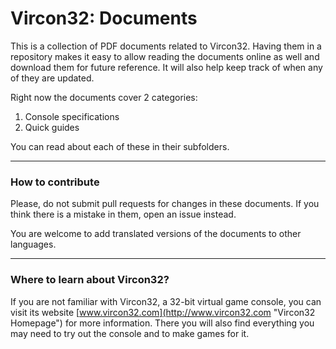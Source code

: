 # Vircon32: Documents

This is a collection of PDF documents related to Vircon32. Having them in a repository makes it easy to allow reading the documents online as well and download them for future reference. It will also help keep track of when any of they are updated.

Right now the documents cover 2 categories:

1. Console specifications
2. Quick guides

You can read about each of these in their subfolders.

----------------------------------
### How to contribute

Please, do not submit pull requests for changes in these documents. If you think there is a mistake in them, open an issue instead.

You are welcome to add translated versions of the documents to other languages.

----------------------------------
### Where to learn about Vircon32?

If you are not familiar with Vircon32, a 32-bit virtual game console, you can visit its website [www.vircon32.com](http://www.vircon32.com "Vircon32 Homepage") for more information. There you will also find everything you may need to try out the console and to make games for it.
